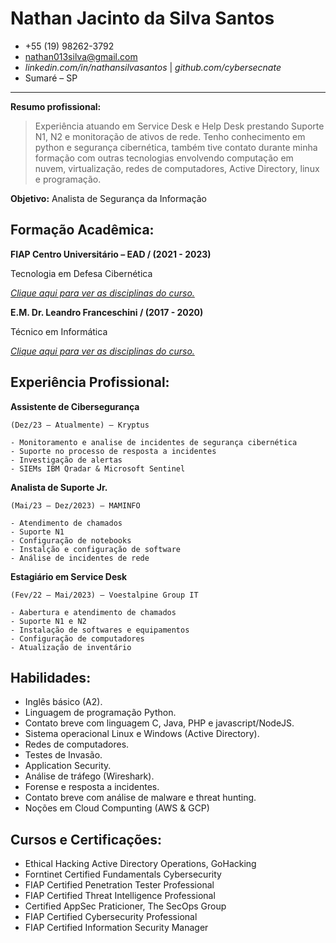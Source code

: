 Nathan Jacinto da Silva Santos
==============================

* +55 (19) 98262-3792 
* nathan013silva@gmail.com 
* _linkedin.com/in/nathansilvasantos_ | _github.com/cybersecnate_ 
* Sumaré – SP

-----

**Resumo profissional:**

> Experiência atuando em Service Desk e Help Desk prestando Suporte N1, N2 e monitoração de ativos de rede. Tenho
> conhecimento em python e segurança cibernética, também tive contato durante minha
> formação com outras tecnologias envolvendo computação em nuvem,
> virtualização, redes de computadores, Active Directory, linux e programação.

**Objetivo:** Analista de Segurança da Informação

Formação Acadêmica:
-------------------

  **FIAP Centro Universitário – EAD / (2021 - 2023)**

  Tecnologia em Defesa Cibernética 

  [_Clique aqui para ver as disciplinas do curso._](DISCIPLINAS.md)

  **E.M. Dr. Leandro Franceschini / (2017 - 2020)**

  Técnico em Informática

  [_Clique aqui para ver as disciplinas do curso._](DISCIPLINAS.md)

Experiência Profissional:
-------------------------

  **Assistente de Cibersegurança**

    (Dez/23 – Atualmente) – Kryptus
    
    - Monitoramento e analise de incidentes de segurança cibernética
    - Suporte no processo de resposta a incidentes
    - Investigação de alertas
    - SIEMs IBM Qradar & Microsoft Sentinel
  
  **Analista de Suporte Jr.**

    (Mai/23 – Dez/2023) – MAMINFO
    
    - Atendimento de chamados
    - Suporte N1
    - Configuração de notebooks
    - Instalção e configuração de software
    - Análise de incidentes de rede


  **Estagiário em Service Desk**

    (Fev/22 – Mai/2023) – Voestalpine Group IT
    
    - Aabertura e atendimento de chamados
    - Suporte N1 e N2
    - Instalação de softwares e equipamentos
    - Configuração de computadores
    - Atualização de inventário

Habilidades:
------------

- Inglês básico (A2).
- Linguagem de programação Python.
- Contato breve com linguagem C, Java, PHP e javascript/NodeJS.
- Sistema operacional Linux e Windows (Active Directory).
- Redes de computadores.
- Testes de Invasão.
- Application Security.
- Análise de tráfego (Wireshark).
- Forense e resposta a incidentes.
- Contato breve com análise de malware e threat hunting.
- Noções em Cloud Compunting (AWS & GCP)

Cursos e Certificações:
-----------------------

- Ethical Hacking Active Directory Operations,  GoHacking
- Forntinet Certified Fundamentals Cybersecurity
- FIAP Certified Penetration Tester Professional
- FIAP Certified Threat Intelligence Professional
- Certified AppSec Praticioner, The SecOps Group 
- FIAP Certified Cybersecurity Professional
- FIAP Certified Information Security Manager

